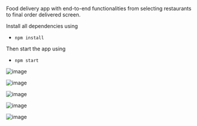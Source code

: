 Food delivery app with end-to-end functionalities from selecting restaurants to final order delivered screen.

Install all dependencies using 
- `npm install`

Then start the app using
- `npm start`

![image](https://github.com/vibhor64/Food-delivery-app/assets/88183493/cae53b41-c710-458f-a56f-1263ab67ae30)


![image](https://github.com/vibhor64/Food-delivery-app/assets/88183493/612dfbc7-47d5-4349-9b54-e636cdb6aaa0)


![image](https://github.com/vibhor64/Food-delivery-app/assets/88183493/835bbfb9-39f1-4965-a258-00b1c0522028)


![image](https://github.com/vibhor64/Food-delivery-app/assets/88183493/3396b154-a862-4959-8185-2515b72bcf2a)

![image](https://github.com/vibhor64/Food-delivery-app/assets/88183493/85292254-3f78-4efe-9553-f3a7965dd068)

